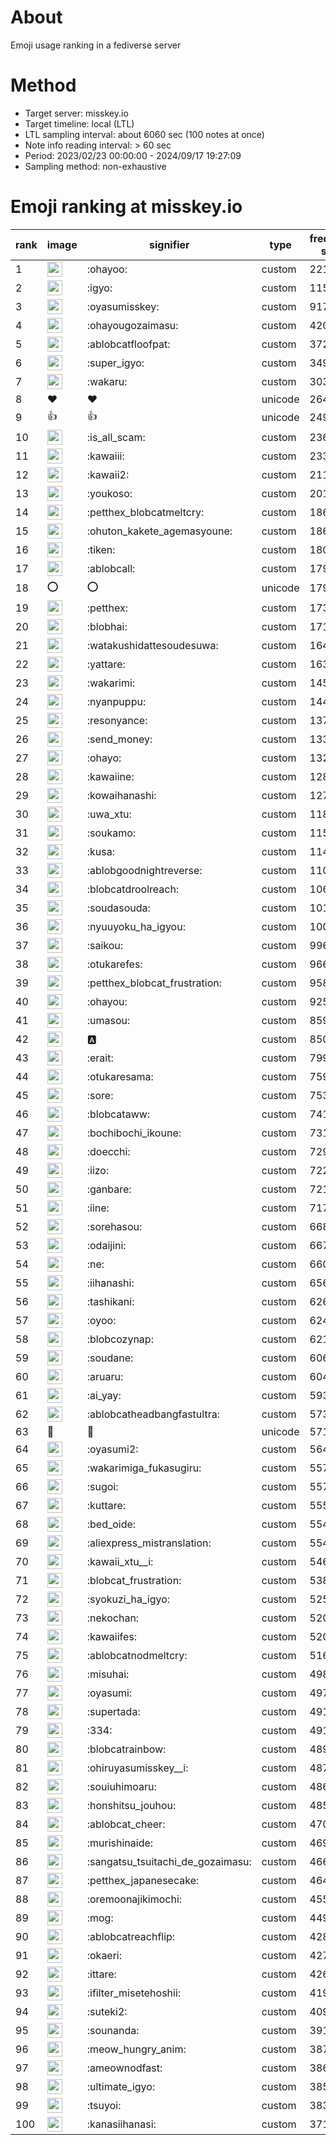 # About
Emoji usage ranking in a fediverse server

# Method
- Target server: misskey.io
- Target timeline: local (LTL)
- LTL sampling interval: about 6060 sec (100 notes at once)
- Note info reading interval: > 60 sec
- Period: 2023/02/23 00:00:00 - 2024/09/17 19:27:09 
- Sampling method: non-exhaustive

# Emoji ranking at misskey.io

|rank|image|signifier|type|frequency score|
|----|----|----|----|----|
|1|<img height="24" src="https://misskey.io/emoji/ohayoo.webp">|:ohayoo:|custom|221979|
|2|<img height="24" src="https://misskey.io/emoji/igyo.webp">|:igyo:|custom|115655|
|3|<img height="24" src="https://misskey.io/emoji/oyasumisskey.webp">|:oyasumisskey:|custom|91735|
|4|<img height="24" src="https://misskey.io/emoji/ohayougozaimasu.webp">|:ohayougozaimasu:|custom|42030|
|5|<img height="24" src="https://misskey.io/emoji/ablobcatfloofpat.webp">|:ablobcatfloofpat:|custom|37261|
|6|<img height="24" src="https://misskey.io/emoji/super_igyo.webp">|:super_igyo:|custom|34937|
|7|<img height="24" src="https://misskey.io/emoji/wakaru.webp">|:wakaru:|custom|30311|
|8|❤|❤|unicode|26475|
|9|👍|👍|unicode|24971|
|10|<img height="24" src="https://misskey.io/emoji/is_all_scam.webp">|:is_all_scam:|custom|23613|
|11|<img height="24" src="https://misskey.io/emoji/kawaiii.webp">|:kawaiii:|custom|23331|
|12|<img height="24" src="https://misskey.io/emoji/kawaii2.webp">|:kawaii2:|custom|21154|
|13|<img height="24" src="https://misskey.io/emoji/youkoso.webp">|:youkoso:|custom|20112|
|14|<img height="24" src="https://misskey.io/emoji/petthex_blobcatmeltcry.webp">|:petthex_blobcatmeltcry:|custom|18697|
|15|<img height="24" src="https://misskey.io/emoji/ohuton_kakete_agemasyoune.webp">|:ohuton_kakete_agemasyoune:|custom|18659|
|16|<img height="24" src="https://misskey.io/emoji/tiken.webp">|:tiken:|custom|18010|
|17|<img height="24" src="https://misskey.io/emoji/ablobcall.webp">|:ablobcall:|custom|17998|
|18|⭕|⭕|unicode|17983|
|19|<img height="24" src="https://misskey.io/emoji/petthex.webp">|:petthex:|custom|17306|
|20|<img height="24" src="https://misskey.io/emoji/blobhai.webp">|:blobhai:|custom|17146|
|21|<img height="24" src="https://misskey.io/emoji/watakushidattesoudesuwa.webp">|:watakushidattesoudesuwa:|custom|16485|
|22|<img height="24" src="https://misskey.io/emoji/yattare.webp">|:yattare:|custom|16350|
|23|<img height="24" src="https://misskey.io/emoji/wakarimi.webp">|:wakarimi:|custom|14538|
|24|<img height="24" src="https://misskey.io/emoji/nyanpuppu.webp">|:nyanpuppu:|custom|14417|
|25|<img height="24" src="https://misskey.io/emoji/resonyance.webp">|:resonyance:|custom|13785|
|26|<img height="24" src="https://misskey.io/emoji/send_money.webp">|:send_money:|custom|13323|
|27|<img height="24" src="https://misskey.io/emoji/ohayo.webp">|:ohayo:|custom|13268|
|28|<img height="24" src="https://misskey.io/emoji/kawaiine.webp">|:kawaiine:|custom|12838|
|29|<img height="24" src="https://misskey.io/emoji/kowaihanashi.webp">|:kowaihanashi:|custom|12725|
|30|<img height="24" src="https://misskey.io/emoji/uwa_xtu.webp">|:uwa_xtu:|custom|11842|
|31|<img height="24" src="https://misskey.io/emoji/soukamo.webp">|:soukamo:|custom|11562|
|32|<img height="24" src="https://misskey.io/emoji/kusa.webp">|:kusa:|custom|11432|
|33|<img height="24" src="https://misskey.io/emoji/ablobgoodnightreverse.webp">|:ablobgoodnightreverse:|custom|11025|
|34|<img height="24" src="https://misskey.io/emoji/blobcatdroolreach.webp">|:blobcatdroolreach:|custom|10624|
|35|<img height="24" src="https://misskey.io/emoji/soudasouda.webp">|:soudasouda:|custom|10167|
|36|<img height="24" src="https://misskey.io/emoji/nyuuyoku_ha_igyou.webp">|:nyuuyoku_ha_igyou:|custom|10086|
|37|<img height="24" src="https://misskey.io/emoji/saikou.webp">|:saikou:|custom|9961|
|38|<img height="24" src="https://misskey.io/emoji/otukarefes.webp">|:otukarefes:|custom|9666|
|39|<img height="24" src="https://misskey.io/emoji/petthex_blobcat_frustration.webp">|:petthex_blobcat_frustration:|custom|9583|
|40|<img height="24" src="https://misskey.io/emoji/ohayou.webp">|:ohayou:|custom|9256|
|41|<img height="24" src="https://misskey.io/emoji/umasou.webp">|:umasou:|custom|8596|
|42|<img height="24" src="https://misskey.io/emoji/a.webp">|:a:|custom|8503|
|43|<img height="24" src="https://misskey.io/emoji/erait.webp">|:erait:|custom|7994|
|44|<img height="24" src="https://misskey.io/emoji/otukaresama.webp">|:otukaresama:|custom|7595|
|45|<img height="24" src="https://misskey.io/emoji/sore.webp">|:sore:|custom|7535|
|46|<img height="24" src="https://misskey.io/emoji/blobcataww.webp">|:blobcataww:|custom|7419|
|47|<img height="24" src="https://misskey.io/emoji/bochibochi_ikoune.webp">|:bochibochi_ikoune:|custom|7319|
|48|<img height="24" src="https://misskey.io/emoji/doecchi.webp">|:doecchi:|custom|7298|
|49|<img height="24" src="https://misskey.io/emoji/iizo.webp">|:iizo:|custom|7226|
|50|<img height="24" src="https://misskey.io/emoji/ganbare.webp">|:ganbare:|custom|7212|
|51|<img height="24" src="https://misskey.io/emoji/iine.webp">|:iine:|custom|7179|
|52|<img height="24" src="https://misskey.io/emoji/sorehasou.webp">|:sorehasou:|custom|6685|
|53|<img height="24" src="https://misskey.io/emoji/odaijini.webp">|:odaijini:|custom|6674|
|54|<img height="24" src="https://misskey.io/emoji/ne.webp">|:ne:|custom|6607|
|55|<img height="24" src="https://misskey.io/emoji/iihanashi.webp">|:iihanashi:|custom|6568|
|56|<img height="24" src="https://misskey.io/emoji/tashikani.webp">|:tashikani:|custom|6261|
|57|<img height="24" src="https://misskey.io/emoji/oyoo.webp">|:oyoo:|custom|6245|
|58|<img height="24" src="https://misskey.io/emoji/blobcozynap.webp">|:blobcozynap:|custom|6216|
|59|<img height="24" src="https://misskey.io/emoji/soudane.webp">|:soudane:|custom|6063|
|60|<img height="24" src="https://misskey.io/emoji/aruaru.webp">|:aruaru:|custom|6047|
|61|<img height="24" src="https://misskey.io/emoji/ai_yay.webp">|:ai_yay:|custom|5933|
|62|<img height="24" src="https://misskey.io/emoji/ablobcatheadbangfastultra.webp">|:ablobcatheadbangfastultra:|custom|5732|
|63|🎉|🎉|unicode|5710|
|64|<img height="24" src="https://misskey.io/emoji/oyasumi2.webp">|:oyasumi2:|custom|5648|
|65|<img height="24" src="https://misskey.io/emoji/wakarimiga_fukasugiru.webp">|:wakarimiga_fukasugiru:|custom|5579|
|66|<img height="24" src="https://misskey.io/emoji/sugoi.webp">|:sugoi:|custom|5571|
|67|<img height="24" src="https://misskey.io/emoji/kuttare.webp">|:kuttare:|custom|5550|
|68|<img height="24" src="https://misskey.io/emoji/bed_oide.webp">|:bed_oide:|custom|5546|
|69|<img height="24" src="https://misskey.io/emoji/aliexpress_mistranslation.webp">|:aliexpress_mistranslation:|custom|5541|
|70|<img height="24" src="https://misskey.io/emoji/kawaii_xtu__i.webp">|:kawaii_xtu__i:|custom|5460|
|71|<img height="24" src="https://misskey.io/emoji/blobcat_frustration.webp">|:blobcat_frustration:|custom|5384|
|72|<img height="24" src="https://misskey.io/emoji/syokuzi_ha_igyo.webp">|:syokuzi_ha_igyo:|custom|5251|
|73|<img height="24" src="https://misskey.io/emoji/nekochan.webp">|:nekochan:|custom|5208|
|74|<img height="24" src="https://misskey.io/emoji/kawaiifes.webp">|:kawaiifes:|custom|5204|
|75|<img height="24" src="https://misskey.io/emoji/ablobcatnodmeltcry.webp">|:ablobcatnodmeltcry:|custom|5162|
|76|<img height="24" src="https://misskey.io/emoji/misuhai.webp">|:misuhai:|custom|4980|
|77|<img height="24" src="https://misskey.io/emoji/oyasumi.webp">|:oyasumi:|custom|4973|
|78|<img height="24" src="https://misskey.io/emoji/supertada.webp">|:supertada:|custom|4917|
|79|<img height="24" src="https://misskey.io/emoji/334.webp">|:334:|custom|4911|
|80|<img height="24" src="https://misskey.io/emoji/blobcatrainbow.webp">|:blobcatrainbow:|custom|4899|
|81|<img height="24" src="https://misskey.io/emoji/ohiruyasumisskey__i.webp">|:ohiruyasumisskey__i:|custom|4876|
|82|<img height="24" src="https://misskey.io/emoji/souiuhimoaru.webp">|:souiuhimoaru:|custom|4866|
|83|<img height="24" src="https://misskey.io/emoji/honshitsu_jouhou.webp">|:honshitsu_jouhou:|custom|4856|
|84|<img height="24" src="https://misskey.io/emoji/ablobcat_cheer.webp">|:ablobcat_cheer:|custom|4706|
|85|<img height="24" src="https://misskey.io/emoji/murishinaide.webp">|:murishinaide:|custom|4697|
|86|<img height="24" src="https://misskey.io/emoji/sangatsu_tsuitachi_de_gozaimasu.webp">|:sangatsu_tsuitachi_de_gozaimasu:|custom|4662|
|87|<img height="24" src="https://misskey.io/emoji/petthex_japanesecake.webp">|:petthex_japanesecake:|custom|4640|
|88|<img height="24" src="https://misskey.io/emoji/oremoonajikimochi.webp">|:oremoonajikimochi:|custom|4553|
|89|<img height="24" src="https://misskey.io/emoji/mog.webp">|:mog:|custom|4492|
|90|<img height="24" src="https://misskey.io/emoji/ablobcatreachflip.webp">|:ablobcatreachflip:|custom|4280|
|91|<img height="24" src="https://misskey.io/emoji/okaeri.webp">|:okaeri:|custom|4279|
|92|<img height="24" src="https://misskey.io/emoji/ittare.webp">|:ittare:|custom|4263|
|93|<img height="24" src="https://misskey.io/emoji/ifilter_misetehoshii.webp">|:ifilter_misetehoshii:|custom|4193|
|94|<img height="24" src="https://misskey.io/emoji/suteki2.webp">|:suteki2:|custom|4096|
|95|<img height="24" src="https://misskey.io/emoji/sounanda.webp">|:sounanda:|custom|3919|
|96|<img height="24" src="https://misskey.io/emoji/meow_hungry_anim.webp">|:meow_hungry_anim:|custom|3873|
|97|<img height="24" src="https://misskey.io/emoji/ameownodfast.webp">|:ameownodfast:|custom|3860|
|98|<img height="24" src="https://misskey.io/emoji/ultimate_igyo.webp">|:ultimate_igyo:|custom|3859|
|99|<img height="24" src="https://misskey.io/emoji/tsuyoi.webp">|:tsuyoi:|custom|3838|
|100|<img height="24" src="https://misskey.io/emoji/kanasiihanasi.webp">|:kanasiihanasi:|custom|3712|
